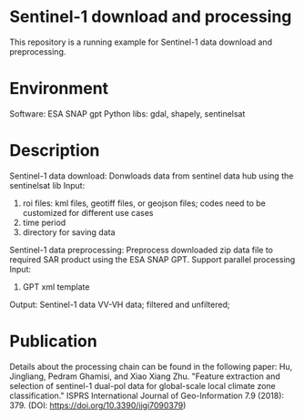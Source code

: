 # Sentinel-1 download and processing
This repository is a running example for Sentinel-1 data download and preprocessing.

# Environment
Software: ESA SNAP gpt
Python libs: gdal, shapely, sentinelsat 

# Description
Sentinel-1 data download: 
Donwloads data from sentinel data hub using the sentinelsat lib
Input: 
1. roi files: kml files, geotiff files, or geojson files; codes need to be customized for different use cases
2. time period
3. directory for saving data

Sentinel-1 data preprocessing:
Preprocess downloaded zip data file to required SAR product using the ESA SNAP GPT.
Support parallel processing
Input:
1. GPT xml template

Output:
Sentinel-1 data VV-VH data; filtered and unfiltered; 

# Publication
Details about the processing chain can be found in the following paper:
Hu, Jingliang, Pedram Ghamisi, and Xiao Xiang Zhu. "Feature extraction and selection of sentinel-1 dual-pol data for global-scale local climate zone classification." ISPRS International Journal of Geo-Information 7.9 (2018): 379. (DOI: https://doi.org/10.3390/ijgi7090379)